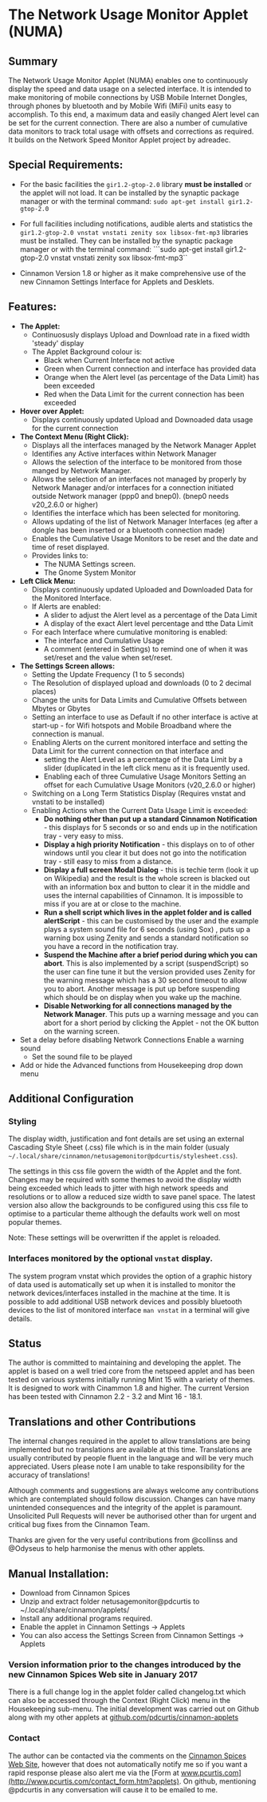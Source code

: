 # The Network Usage Monitor Applet (NUMA)

## Summary

The Network Usage Monitor Applet (NUMA) enables one to continuously display the speed and data usage on a selected interface. It is intended to make monitoring of mobile connections by USB Mobile Internet Dongles, through phones by bluetooth and by Mobile Wifi (MiFi) units easy to accomplish. To this end, a maximum data and easily changed Alert level can be set for the current connection. There are also a number of cumulative data monitors to track total usage with offsets and corrections as required. It builds on the Network Speed Monitor Applet project by adreadec.

## Special Requirements:

   * For the basic facilities the ```gir1.2-gtop-2.0``` library __must be installed__ or the applet will not load. It can be installed by the synaptic package manager or with the terminal command:
                      ```sudo apt-get install gir1.2-gtop-2.0```

   * For full facilities including notifications, audible alerts and statistics the ```gir1.2-gtop-2.0 vnstat vnstati zenity sox libsox-fmt-mp3``` libraries must be installed. They can be installed  by the synaptic package manager or with the terminal command:
            ```sudo apt-get install gir1.2-gtop-2.0 vnstat vnstati zenity sox libsox-fmt-mp3``
   * Cinnamon Version 1.8 or higher as it make comprehensive use of the new Cinnamon Settings Interface for Applets and Desklets.

## Features:

  * **The Applet:**
       + Continuosusly displays Upload and Download rate in a fixed width 'steady' display
       + The Applet Background colour is:
          - Black when Current Interface not active
          - Green when Current connection and interface has provided data
          - Orange when the Alert level (as percentage of the Data Limit) has been exceeded
          - Red when the Data Limit for the current connection has been exceeded
   * **Hover over Applet:**
       + Displays continuously updated Upload and Downoaded data usage for the current connection
   * **The Context Menu (Right Click):**
       + Displays all the interfaces managed by the Network Manager Applet
       + Identifies any Active interfaces within Network Manager
       + Allows the selection of the interface to be monitored from those manged by Network Manager.
       + Allows the selection of an interfaces not managed by properly by Network Manager and/or interfaces  for a connection initiated outside Network manager (ppp0 and bnep0). (bnep0 needs v20_2.6.0 or higher)
       + Identifies the interface which has been selected for monitoring.
       + Allows updating of the list of Network Manager Interfaces (eg after a dongle has been inserted or a bluetooth connection made)
       + Enables the Cumulative Usage Monitors to be reset and the date and time of reset displayed.
       + Provides links to:
          - The NUMA Settings screen.
          - The Gnome System Monitor
   * **Left Click Menu:**
       + Displays continuously updated Uploaded and Downloaded Data for the Monitored Interface.
       + If Alerts are enabled:
          - A slider to adjust the Alert level as a percentage of the Data Limit
          - A display of the exact Alert level percentage and tthe Data Limit
       + For each Interface where cumulative monitoring is enabled:
           + The interface and Cumulative Usage
           + A comment (entered in Settings) to remind one of when it was set/reset and the value when set/reset.
   * **The Settings Screen allows:**
      + Setting the Update Frequency (1 to 5 seconds)
      + The Resolution of displayed upload and downloads (0 to 2 decimal places)
      + Change the units for Data Limits and Cumulative Offsets between Mbytes or Gbytes 
      + Setting an interface to use as Default if no other interface is active at start-up - for Wifi hotspots and Mobile Broadband where the connection is manual.
      + Enabling Alerts on the current monitored interface and setting the Data Limit for the current connection on that interface and
           - setting the Alert Level as a percentage of the Data Limit by a slider (duplicated in the left click menu as it is frequently used.
           - Enabling each of three Cumulative Usage Monitors
    Setting an offset for each Cumulative Usage Monitors (v20_2.6.0 or higher)
       + Switching on a Long Term Statistics Display (Requires vnstat and vnstati to be installed)
       + Enabling Actions when the Current Data Usage Limit is exceeded:
          - __Do nothing other than put up a standard Cinnamon Notification__ - this displays for 5 seconds or so and ends up in the notification tray - very easy to miss.
          - __Display a high priority Notification__ - this displays on to of other windows until you clear it but does not go into the notification tray - still easy to miss from a distance.
          - __Display a full screen Modal Dialog__ - this is techie term (look it up on Wikipedia) and the result is the whole screen is blacked out with an information box and button to clear it in the middle and uses the internal capabilities of Cinnamon. It is impossible to miss if you are at or close to the machine.
          - __Run a shell script which lives in the applet folder and is called alertScript__ - this can be customised by the user and the example plays a system sound file for 6 seconds (using Sox) , puts up a warning box using Zenity and sends a standard notification so you have a record in the notification tray.
          - __Suspend the Machine after a brief period during which you can abort__. This is also implemented by a script (suspendScript) so the user can fine tune it but the version provided uses Zenity for the warning message which has a 30 second timeout to allow you to abort. Another message is put up before suspending which should be on display when you wake up the machine.
         - __Disable Networking for all connections managed by the Network Manager__.  This puts up a warning message and you can abort for a short period by clicking the Applet - not the OK button on the warning screen.
   * Set a delay before disabling Network Connections
    Enable a warning sound
       + Set the sound file to be played
   * Add or hide the Advanced functions from Housekeeping drop down menu

## Additional Configuration

### Styling

The display width, justification and font details are set using an external Cascading Style Sheet (.css) file which is in the main folder (usualy ```~/.local/share/cinnamon/netusagemonitor@pdcurtis/stylesheet.css```).

The settings in this css file govern the width of the Applet and the font. Changes may be required with some themes to avoid the display width being exceeded which leads to jitter with high network speeds and resolutions or to allow a reduced size width to save panel space. The latest version also allow the backgrounds to be configured using this css file to optimise to a particular theme although the defaults work well on most popular themes.

Note: These settings will be overwritten if the applet is reloaded.

### Interfaces monitored by the optional ```vnstat``` display.

The system program vnstat which provides the option of a graphic history of data used is automatically set up when it is installed to monitor the network devices/interfaces installed in the machine at the time. It is possible to add additional USB network devices and possibly bluetooth devices to the list of monitored interface ```man vnstat``` in a terminal will give details.

## Status

The author is committed to maintaining and developing the applet. The applet is based on a well tried core from the netspeed applet and has been tested on various systems initially running Mint 15 with a variety of themes. It is designed to work with Cinammon 1.8 and higher. The current Version has been tested with Cinnamon 2.2 - 3.2 and Mint 16 - 18.1. 

## Translations and other Contributions

The internal changes required in the applet to allow translations are being implemented but no translations are available at this time. Translations are usually contributed by people fluent in the language and will be very much appreciated. Users please note I am unable to take responsibility for the accuracy of translations!

Although comments and suggestions are always welcome any contributions which are contemplated should follow discussion. Changes can have many unintended consequences and the integrity of the applet is paramount. Unsolicited Pull Requests will never be authorised other than for urgent and critical bug fixes from the Cinnamon Team. 

Thanks are given for the very useful contributions from @collinss and @Odyseus to help harmonise the menus with other applets.

## Manual Installation:

   * Download from Cinnamon Spices
   * Unzip and extract folder netusagemonitor@pdcurtis to ~/.local/share/cinnamon/applets/
   * Install any additional programs required.
   * Enable the applet in Cinnamon Settings -> Applets
   * You can also access the Settings Screen from Cinnamon Settings -> Applets


### Version information prior to the changes introduced by the new Cinnamon Spices Web site in January 2017

There is a full change log in the applet folder called changelog.txt which can also be accessed  through the Context (Right Click) menu in the Housekeeping sub-menu. The initial  development was carried out on Github along with my other applets at [github.com/pdcurtis/cinnamon-applets](https://github.com/pdcurtis/cinnamon-applets)

### Contact

The author can be contacted via the comments on the [Cinnamon Spices Web Site](http://cinnamon-spices.linuxmint.com/applets/view/141), however that does not automatically notify me so if you want a rapid response please also alert me via the [Form at www.pcurtis.com](http://www.pcurtis.com/contact_form.htm?applets). On github, mentioning @pdcurtis in any conversation will cause it to be emailed to me.


